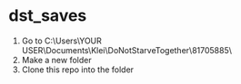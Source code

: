 # dst_saves

1. Go to C:\Users\YOUR USER\Documents\Klei\DoNotStarveTogether\81705885\
2. Make a new folder
3. Clone this repo into the folder
